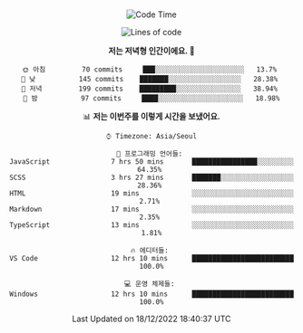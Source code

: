 <div align="center">

<br />

 <!--START_SECTION:waka-->
![Code Time](http://img.shields.io/badge/Code%20Time-194%20hrs%208%20mins-blue)

![Lines of code](https://img.shields.io/badge/%EC%A0%80%EB%8A%94%20%EC%97%AC%ED%83%9C%EA%B9%8C%EC%A7%80%20-278%20Thousand%20%EC%A4%84%EC%9D%98%20%EC%BD%94%EB%93%9C%EB%A5%BC%20%EC%9E%91%EC%84%B1%ED%96%88%EC%96%B4%EC%9A%94.-blue)

**저는 저녁형 인간이에요. 🦉** 

```text
🌞 아침         70 commits     ███░░░░░░░░░░░░░░░░░░░░░░   13.7% 
🌆 낮　         145 commits    ███████░░░░░░░░░░░░░░░░░░   28.38% 
🌃 저녁         199 commits    █████████░░░░░░░░░░░░░░░░   38.94% 
🌙 밤　         97 commits     ████░░░░░░░░░░░░░░░░░░░░░   18.98%

```


📊 **저는 이번주를 이렇게 시간을 보냈어요.** 

```text
⌚︎ Timezone: Asia/Seoul

💬 프로그래밍 언어들: 
JavaScript               7 hrs 50 mins       ████████████████░░░░░░░░░   64.35% 
SCSS                     3 hrs 27 mins       ███████░░░░░░░░░░░░░░░░░░   28.36% 
HTML                     19 mins             ░░░░░░░░░░░░░░░░░░░░░░░░░   2.71% 
Markdown                 17 mins             ░░░░░░░░░░░░░░░░░░░░░░░░░   2.35% 
TypeScript               13 mins             ░░░░░░░░░░░░░░░░░░░░░░░░░   1.81%

🔥 에디터들: 
VS Code                  12 hrs 10 mins      █████████████████████████   100.0%

💻 운영 체제들: 
Windows                  12 hrs 10 mins      █████████████████████████   100.0%

```


 Last Updated on 18/12/2022 18:40:37 UTC
<!--END_SECTION:waka-->

</div>
